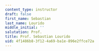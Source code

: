 ```yaml
---
content_type: instructor
draft: false
first_name: Sebastian
last_name: Lourido
middle_initial: ''
salutation: Prof.
title: Prof. Sebastian Lourido
uid: 4f1486b8-3f12-4a69-ba1e-896e2ffce72a
---
```

